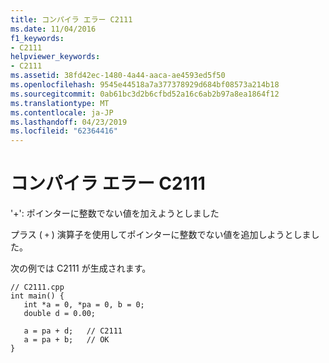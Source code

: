 ```yaml
---
title: コンパイラ エラー C2111
ms.date: 11/04/2016
f1_keywords:
- C2111
helpviewer_keywords:
- C2111
ms.assetid: 38fd42ec-1480-4a44-aaca-ae4593ed5f50
ms.openlocfilehash: 9545e44518a7a377378929d684bf08573a214b18
ms.sourcegitcommit: 0ab61bc3d2b6cfbd52a16c6ab2b97a8ea1864f12
ms.translationtype: MT
ms.contentlocale: ja-JP
ms.lasthandoff: 04/23/2019
ms.locfileid: "62364416"
---
```

# <a name="compiler-error-c2111"></a>コンパイラ エラー C2111

'+': ポインターに整数でない値を加えようとしました

プラス ( `+` ) 演算子を使用してポインターに整数でない値を追加しようとしました。

次の例では C2111 が生成されます。

```
// C2111.cpp
int main() {
   int *a = 0, *pa = 0, b = 0;
   double d = 0.00;

   a = pa + d;   // C2111
   a = pa + b;   // OK
}
```